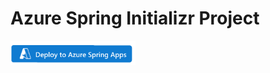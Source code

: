 # Azure Spring Initializr Project

<a href="https://localhost:8888/deploy?url=https://github.com/fangjian0423/deploydemo&branch=main" data-linktype="external">
    <img src="assets/button.png?sanitize=true" alt="Deploy to Azure Spring Apps" width="200px" data-linktype="relative-path">
</a>
